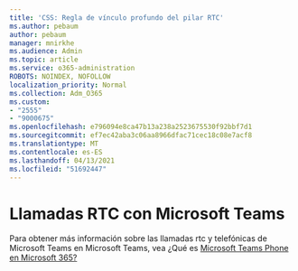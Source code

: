 ```yaml
---
title: 'CSS: Regla de vínculo profundo del pilar RTC'
ms.author: pebaum
author: pebaum
manager: mnirkhe
ms.audience: Admin
ms.topic: article
ms.service: o365-administration
ROBOTS: NOINDEX, NOFOLLOW
localization_priority: Normal
ms.collection: Adm_O365
ms.custom:
- "2555"
- "9000675"
ms.openlocfilehash: e796094e8ca47b13a238a2523675530f92bbf7d1
ms.sourcegitcommit: ef7ec42aba3c06aa8966dfac71cec18c08e7acf8
ms.translationtype: MT
ms.contentlocale: es-ES
ms.lasthandoff: 04/13/2021
ms.locfileid: "51692447"
---
```

# <a name="pstn-calling-with-microsoft-teams"></a>Llamadas RTC con Microsoft Teams

Para obtener más información sobre las llamadas rtc y telefónicas de Microsoft Teams en Microsoft Teams, vea ¿Qué es [Microsoft Teams Phone en Microsoft 365?](https://docs.microsoft.com/microsoftteams/what-is-phone-system-in-office-365)